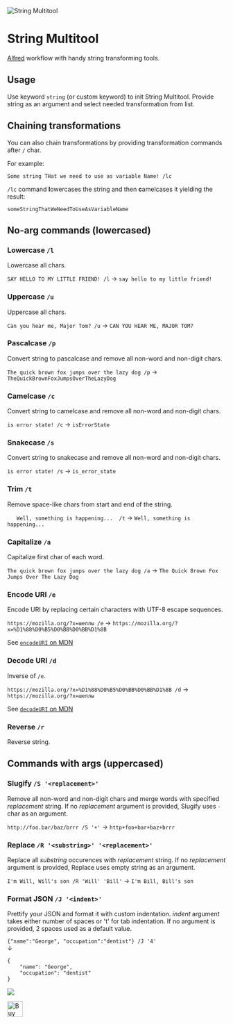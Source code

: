 ![String Multitool](./icon.png)

# String Multitool

[Alfred](https://www.alfredapp.com/) workflow with handy string transforming tools.

## Usage
Use keyword `string` (or custom keyword) to init String Multitool. Provide string as an argument and select needed transformation from list.

## Chaining transformations
You can also chain transformations by providing transformation commands after `/` char.

For example:
```
Some string THat we need to use as variable Name! /lc
```

`/lc` command **l**owercases the string and then **c**amelcases it yielding the result:

```
someStringThatWeNeedToUseAsVariableName
```

## No-arg commands (lowercased)
### Lowercase `/l`
Lowercase all chars.

`SAY HELLO TO MY LITTLE FRIEND! /l` → `say hello to my little friend!`

### Uppercase `/u`
Uppercase all chars.

`Can you hear me, Major Tom? /u` → `CAN YOU HEAR ME, MAJOR TOM?`

### Pascalcase `/p`
Convert string to pascalcase and remove all non-word and non-digit chars.

`The quick brown fox jumps over the lazy dog /p` → `TheQuickBrownFoxJumpsOverTheLazyDog`

### Camelcase `/c`
Convert string to camelcase and remove all non-word and non-digit chars.

`is error state! /c` → `isErrorState`

### Snakecase `/s`
Convert string to snakecase and remove all non-word and non-digit chars.

`is error state! /s` → `is_error_state`

### Trim `/t`
Remove space-like chars from start and end of the string.

`   Well, something is happening...  /t` → `Well, something is happening...`

### Capitalize `/a`
Capitalize first char of each word.

`The quick brown fox jumps over the lazy dog /a` → `The Quick Brown Fox Jumps Over The Lazy Dog`

### Encode URI `/e`
Encode URI by replacing certain characters with UTF-8 escape sequences.

`https://mozilla.org/?x=шеллы /e` → `https://mozilla.org/?x=%D1%88%D0%B5%D0%BB%D0%BB%D1%8B`

See [`encodeURI` on MDN](https://developer.mozilla.org/en-US/docs/Web/JavaScript/Reference/Global_Objects/encodeURI)

### Decode URI `/d`
Inverse of `/e`.

`https://mozilla.org/?x=%D1%88%D0%B5%D0%BB%D0%BB%D1%8B /d` → `https://mozilla.org/?x=шеллы`

See [`decodeURI` on MDN](https://developer.mozilla.org/en-US/docs/Web/JavaScript/Reference/Global_Objects/decodeURI)

### Reverse `/r`
Reverse string.

## Commands with args (uppercased)
### Slugify `/S '<replacement>'`
Remove all non-word and non-digit chars and merge words with specified *replacement* string. If no *replacement* argument is provided, Slugify uses `-` char as an argument.

`http://foo.bar/baz/brrr /S '+'` → `http+foo+bar+baz+brrr`

### Replace `/R '<substring>' '<replacement>'`
Replace all *substring* occurences with *replacement* string. If no *replacement* argument is provided, Replace uses empty string as an argument.

`I'm Will, Will's son /R 'Will' 'Bill'` → `I'm Bill, Bill's son`

### Format JSON `/J '<indent>'`
Prettify your JSON and format it with custom indentation. *indent* argument takes either number of spaces or 't' for tab indentation. If no argument is provided, 2 spaces used as a default value.

`{"name":"George", "occupation":"dentist"} /J '4'`  
↓  
```
{
    "name": "George",
    "occupation": "dentist"
}
```

![](./string-multitool-example.gif)

<a href='https://ko-fi.com/I2I0W98PT' target='_blank'><img height='36' style='border:0px;height:36px;' src='https://storage.ko-fi.com/cdn/kofi3.png?v=3' border='0' alt='Buy Me a Coffee at ko-fi.com' /></a>
